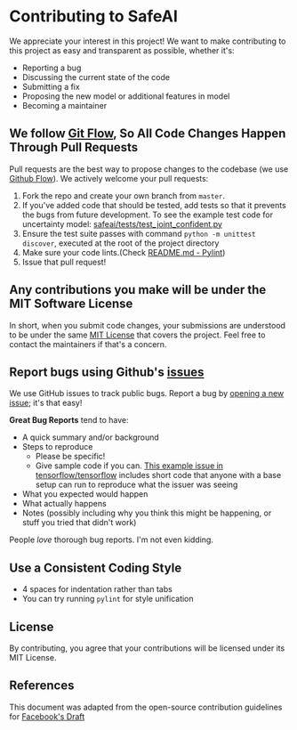 # Contributing to SafeAI
We appreciate your interest in this project! We want to make contributing to this project 
as easy and transparent as possible, whether it's:

- Reporting a bug
- Discussing the current state of the code
- Submitting a fix
- Proposing the new model or additional features in model
- Becoming a maintainer

## We follow [Git Flow](https://guides.github.com/introduction/flow/index.html), So All Code Changes Happen Through Pull Requests
Pull requests are the best way to propose changes to the codebase 
(we use [Github Flow](https://guides.github.com/introduction/flow/index.html)). 
We actively welcome your pull requests:

1. Fork the repo and create your own branch from `master`.
2. If you've added code that should be tested, add tests so that it prevents the bugs from future development.
To see the example test code for uncertainty model: [safeai/tests/test_joint_confident.py](https://github.com/EpiSci/SafeAI/blob/master/safeai/tests/test_joint_confident.py)
3. Ensure the test suite passes with command `python -m unittest discover`, executed at the root of the project directory
4. Make sure your code lints.(Check [README.md - Pylint](https://github.com/EpiSci/SafeAI/blob/master/README.md))
5. Issue that pull request!

## Any contributions you make will be under the MIT Software License
In short, when you submit code changes, your submissions are understood to be under the same [MIT License](http://choosealicense.com/licenses/mit/) that covers the project. Feel free to contact the maintainers if that's a concern.

## Report bugs using Github's [issues](https://github.com/EpiSci/SafeAI/issues)
We use GitHub issues to track public bugs. Report a bug by [opening a new issue](https://github.com/EpiSci/SafeAI/issues/new); it's that easy!

**Great Bug Reports** tend to have:

- A quick summary and/or background
- Steps to reproduce
  - Please be specific!
  - Give sample code if you can. [This example issue in tensorflow/tensorflow](https://github.com/tensorflow/tensorflow/issues/22793) 
  includes short code that anyone with a base setup can run to reproduce what the issuer was seeing
- What you expected would happen
- What actually happens
- Notes (possibly including why you think this might be happening, or stuff you tried that didn't work)

People *love* thorough bug reports. I'm not even kidding.

## Use a Consistent Coding Style

* 4 spaces for indentation rather than tabs
* You can try running `pylint` for style unification

## License
By contributing, you agree that your contributions will be licensed under its MIT License.

## References
This document was adapted from the open-source contribution guidelines for [Facebook's Draft](https://github.com/facebook/draft-js/blob/a9316a723f9e918afde44dea68b5f9f39b7d9b00/CONTRIBUTING.md)
